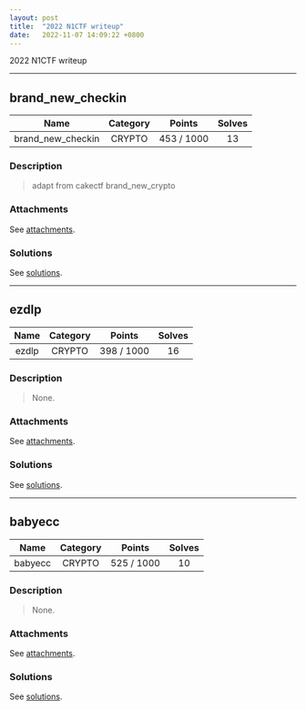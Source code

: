 ```yaml
---
layout: post
title:  "2022 N1CTF writeup"
date:   2022-11-07 14:09:22 +0800
---
```


2022 N1CTF writeup

***

## brand_new_checkin

|  Name  |  Category  |  Points  |  Solves  |
| :----: | :----: | :----: | :----: |
|  brand_new_checkin  |  CRYPTO  |  453 / 1000  |  13  |

### Description
> adapt from cakectf brand_new_crypto

### Attachments
See [attachments](https://github.com/roadicing/ctf-writeups/tree/main/2022/n1ctf/brand-new-checkin/attachments).

### Solutions
See [solutions](https://github.com/roadicing/ctf-writeups/tree/main/2022/n1ctf/brand-new-checkin/solutions).

***

## ezdlp

|  Name  |  Category  |  Points  |  Solves  |
| :----: | :----: | :----: | :----: |
|  ezdlp  |  CRYPTO  |  398 / 1000  |  16  |

### Description
> None.

### Attachments
See [attachments](https://github.com/roadicing/ctf-writeups/tree/main/2022/n1ctf/ezdlp/attachments).

### Solutions
See [solutions](https://github.com/roadicing/ctf-writeups/tree/main/2022/n1ctf/ezdlp/solutions).

***

## babyecc

|  Name  |  Category  |  Points  |  Solves  |
| :----: | :----: | :----: | :----: |
|  babyecc  |  CRYPTO  |  525 / 1000  |  10  |

### Description
> None.

### Attachments
See [attachments](https://github.com/roadicing/ctf-writeups/tree/main/2022/n1ctf/babyecc/attachments).

### Solutions
See [solutions](https://github.com/roadicing/ctf-writeups/tree/main/2022/n1ctf/babyecc/solutions).
